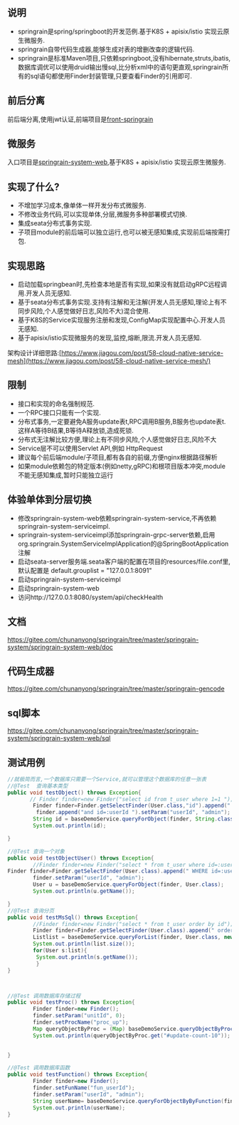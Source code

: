 ## 说明

* springrain是spring/springboot的开发范例.基于K8S + apisix/istio 实现云原生微服务.
* springrain自带代码生成器,能够生成对表的增删改查的逻辑代码.
* springrain是标准Maven项目,只依赖springboot,没有hibernate,struts,ibatis,数据库调优可以使用druid输出慢sql,比分析xml中的语句更直观,springrain所有的sql语句都使用Finder封装管理,只要查看Finder的引用即可.

## 前后分离

前后端分离,使用jwt认证,前端项目是[front-springrain](https://gitee.com/chunanyong/front-springrain)

## 微服务

入口项目是[springrain-system-web](https://gitee.com/chunanyong/springrain/tree/master/springrain-system/springrain-system-web),基于K8S + apisix/istio 实现云原生微服务.

## 实现了什么?

* 不增加学习成本,像单体一样开发分布式微服务.
* 不修改业务代码,可以实现单体,分层,微服务多种部署模式切换.
* 集成seata分布式事务实现.
* 子项目module的前后端可以独立运行,也可以被无感知集成,实现前后端按需打包.

## 实现思路

* 启动加载springbean时,先检查本地是否有实现,如果没有就启动gRPC远程调用.开发人员无感知.
* 基于seata分布式事务实现.支持有注解和无注解(开发人员无感知,理论上有不同步风险,个人感觉做好日志,风险不大)混合使用.
* 基于K8S的Service实现服务注册和发现,ConfigMap实现配置中心.开发人员无感知.
* 基于apisix/istio实现微服务的发现,监控,熔断,限流.开发人员无感知.

架构设计详细思路:[https://www.jiagou.com/post/58-cloud-native-service-mesh](https://www.jiagou.com/post/58-cloud-native-service-mesh/)

## 限制

* 接口和实现的命名强制规范.
* 一个RPC接口只能有一个实现.
* 分布式事务,一定要避免A服务update表t,RPC调用B服务,B服务也update表t.这样A等待B结果,B等待A释放锁,造成死锁.
* 分布式无注解比较方便,理论上有不同步风险,个人感觉做好日志,风险不大
* Service层不可以使用Servlet API,例如 HttpRequest
* 建议每个前后端module/子项目,都有各自的前缀,方便nginx根据路径解析
* 如果module依赖包的特定版本(例如netty,gRPC)和根项目版本冲突,module不能无感知集成,暂时只能独立运行

## 体验单体到分层切换

* 修改springrain-system-web依赖springrain-system-service,不再依赖springrain-system-serviceimpl.
* springrain-system-serviceimpl添加springrain-grpc-server依赖,启用org.springrain.SystemServiceImplApplication的@SpringBootApplication注解
* 启动seata-server服务端.seata客户端的配置在项目的resources/file.conf里,默认配置是 default.grouplist = "127.0.0.1:8091"
* 启动springrain-system-serviceimpl
* 启动springrain-system-web
* 访问http://127.0.0.1:8080/system/api/checkHealth

## 文档

https://gitee.com/chunanyong/springrain/tree/master/springrain-system/springrain-system-web/doc

## 代码生成器

https://gitee.com/chunanyong/springrain/tree/master/springrain-gencode

## sql脚本

https://gitee.com/chunanyong/springrain/tree/master/springrain-system/springrain-system-web/sql

## 测试用例

```java
//就极简而言,一个数据库只需要一个Service,就可以管理这个数据库的任意一张表 
//@Test  查询基本类型
public void testObject() throws Exception{
       // Finder finder=new Finder("select id from t_user where 1=1 ");
        Finder finder=Finder.getSelectFinder(User.class,"id").append(" WHERE 1=1 "); 
         finder.append("and id=:userId ").setParam("userId", "admin");
        String id = baseDemoService.queryForObject(finder, String.class);
        System.out.println(id);

}

//@Test 查询一个对象
public void testObjectUser() throws Exception{
        //Finder finder=new Finder("select * from t_user where id=:userId order by id"); 
Finder finder=Finder.getSelectFinder(User.class).append(" WHERE id=:userId order by id desc "); 
        finder.setParam("userId", "admin");
        User u = baseDemoService.queryForObject(finder, User.class);
        System.out.println(u.getName());

}
//@Test 查询分页
public void testMsSql() throws Exception{
        //Finder finder=new Finder("select * from t_user order by id");
        Finder finder=Finder.getSelectFinder(User.class).append(" order by id desc ");
        Listlist = baseDemoService.queryForList(finder, User.class, new Page(2));
        System.out.println(list.size());
        for(User s:list){
         System.out.println(s.getName());
         }
}



//@Test 调用数据库存储过程
public void testProc() throws Exception{
        Finder finder=new Finder();
        finder.setParam("unitId", 0);
        finder.setProcName("proc_up");
        Map queryObjectByProc = (Map) baseDemoService.queryObjectByProc(finder);
        System.out.println(queryObjectByProc.get("#update-count-10"));
        

}

//@Test 调用数据库函数
public void testFunction() throws Exception{
        Finder finder=new Finder();
        finder.setFunName("fun_userId");
        finder.setParam("userId", "admin");
        String userName= baseDemoService.queryForObjectByByFunction(finder,String.class);
        System.out.println(userName);
}

```
